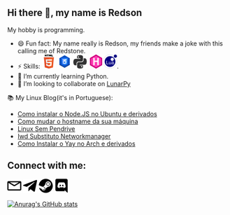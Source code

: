 Hi there 👋, my name is Redson
---

My hobby is programming.

- 😄 Fun fact: My name really is Redson, my friends make a joke with this calling me of Redstone.
- ⚡ Skills: ![Html](images/HTML5-Logo-32.png) ![CSS](images/CSS-3-32.png) ![Python](images/python.png) [![GoHugo](images/gohugo.io.png)](gohugo.io/)![Lua](images/lua.png).
- 🌱 I’m currently learning Python.
- 👯 I’m looking to collaborate on [LunarPy](https://github.com/LunarPyOrg)

📚 My Linux Blog(it's in Portuguese):
<!-- Ignore the medium-story comment, it's just for integration of the RSS Feed -->
<!-- MEDIUM-STORY-LIST:START -->
- [Como instalar o Node.JS no Ubuntu e derivados](https://www.cafecomterminal.cf/posts/como-instalar-o-node/)
- [Como mudar o hostname da sua máquina](https://www.cafecomterminal.cf/posts/mudar-hostname/)
- [Linux Sem Pendrive](https://www.cafecomterminal.cf/posts/linux-sem-pendrive/)
- [Iwd Substituto Networkmanager](https://www.cafecomterminal.cf/posts/iwd-substituto-networkmanager/)
- [Como Instalar o Yay no Arch e derivados](https://www.cafecomterminal.cf/posts/como-instalar-o-yay/)
<!-- MEDIUM-STORY-LIST:END -->


Connect with me:
---
[<img src="images/envelope.svg" width="32">](mailto:redsonbr81@protonmail.com)  [<img src="images/telegram-original.svg" width="32">](https://t.me/RedsonBr) [<img src="images/steam.svg" width="32">](https://steamcommunity.com/id/RedsonBr) [<img src="images/discord.svg" width="32">](https://discord.com/invite/rYzquvV)

[![Anurag's GitHub stats](https://github-readme-stats.vercel.app/api?username=RedsonBr140&show_icons=true&hide_border=true)]()
